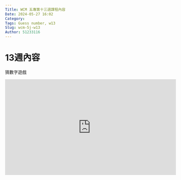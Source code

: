 ```yaml
---
Title: WCM 五專第十三週課程內容
Date: 2024-05-27 16:02
Category: 
Tags: Guess number, w13
Slug: wcm-5j-w13
Author: 51233116
---
```


<!-- PELICAN_END_SUMMARY -->
# 13週內容

猜數字遊戲

<iframe width="560" height="315" src="https://www.youtube.com/embed/7AugdXsWRgY?si=bvEp1N1ygCDL4TYZ" title="YouTube video player" frameborder="0" allow="accelerometer; autoplay; clipboard-write; encrypted-media; gyroscope; picture-in-picture; web-share" referrerpolicy="strict-origin-when-cross-origin" allowfullscreen></iframe>